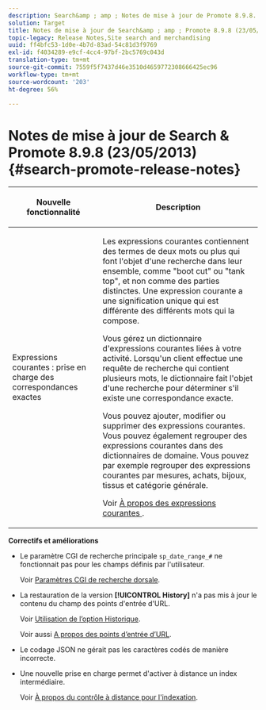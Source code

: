 ```yaml
---
description: Search&amp ; amp ; Notes de mise à jour de Promote 8.9.8.
solution: Target
title: Notes de mise à jour de Search&amp ; amp ; Promote 8.9.8 (23/05/2013)
topic-legacy: Release Notes,Site search and merchandising
uuid: ff4bfc53-1d0e-4b7d-83ad-54c81d3f9769
exl-id: f4034289-e9cf-4cc4-97bf-2bc5769c043d
translation-type: tm+mt
source-git-commit: 7559f5f7437d46e3510d4659772308666425ec96
workflow-type: tm+mt
source-wordcount: '203'
ht-degree: 56%

---
```


# Notes de mise à jour de Search &amp; Promote 8.9.8 (23/05/2013){#search-promote-release-notes}

<table> 
 <thead> 
  <tr> 
   <th colname="col1" class="entry"> <p>Nouvelle fonctionnalité </p> </th> 
   <th colname="col2" class="entry"> <p>Description </p> </th> 
  </tr> 
 </thead>
 <tbody> 
  <tr> 
   <td colname="col1"> <p> Expressions courantes : prise en charge des correspondances exactes </p> </td> 
   <td colname="col2"> <p> Les expressions courantes contiennent des termes de deux mots ou plus qui font l'objet d'une recherche dans leur ensemble, comme "boot cut" ou "tank top", et non comme des parties distinctes. Une expression courante a une signification unique qui est différente des différents mots qui la compose. </p> <p> Vous gérez un dictionnaire d'expressions courantes liées à votre activité. Lorsqu'un client effectue une requête de recherche qui contient plusieurs mots, le dictionnaire fait l'objet d'une recherche pour déterminer s'il existe une correspondance exacte. </p> <p>Vous pouvez ajouter, modifier ou supprimer des expressions courantes. Vous pouvez également regrouper des expressions courantes dans des dictionnaires de domaine. Vous pouvez par exemple regrouper des expressions courantes par mesures, achats, bijoux, tissus et catégorie générale. </p> <p>Voir <a href="../c-about-linguistics-menu/c-about-common-phrases.md#concept_4946E53586DF492EAEB1B7F757FD440F" format="dita" scope="local"> À propos des expressions courantes </a>. </p> </td> 
  </tr> 
 </tbody> 
</table>

**Correctifs et améliorations**

* Le paramètre CGI de recherche principale `sp_date_range_#` ne fonctionnait pas pour les champs définis par l&#39;utilisateur.

   Voir [Paramètres CGI de recherche dorsale](../c-appendices/c-cgiparameters.md#reference_582E85C3886740C98FE88CA9DF7918E8).

* La restauration de la version **[!UICONTROL History]** n&#39;a pas mis à jour le contenu du champ des points d&#39;entrée d&#39;URL.

   Voir [Utilisation de l’option Historique](../t-using-the-history-option.md#task_70DD3F87A67242BBBD2CB27156F43002).

   Voir aussi [A propos des points d’entrée d’URL](../c-about-settings-menu/c-about-crawling-menu.md#concept_5D857E3B5C124E85BC0B5AE77A509573).

* Le codage JSON ne gérait pas les caractères codés de manière incorrecte.
* Une nouvelle prise en charge permet d&#39;activer à distance un index intermédiaire.

   Voir [À propos du contrôle à distance pour l&#39;indexation](../c-about-index-menu/c-about-remote-control-for-indexing.md#concept_C79B322190E84106A434E5C6D4A4118F).
